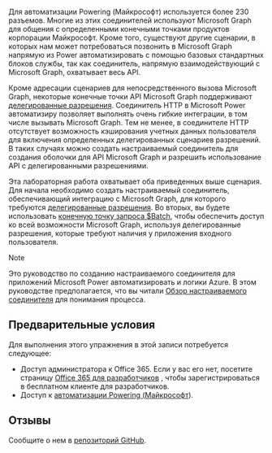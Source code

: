 <!-- markdownlint-disable MD002 MD041 -->

Для автоматизации Powering (Майкрософт) используется более 230 разъемов. Многие из этих соединителей используют Microsoft Graph для общения с определенными конечными точками продуктов корпорации Майкрософт. Кроме того, существуют другие сценарии, в которых нам может потребоваться позвонить в Microsoft Graph напрямую из Power автоматизировать с помощью базовых стандартных блоков службы, так как соединитель, напрямую взаимодействующий с Microsoft Graph, охватывает весь API.

Кроме адресации сценариев для непосредственного вызова Microsoft Graph, некоторые конечные точки API Microsoft Graph поддерживают [делегированные разрешения](https://docs.microsoft.com/graph/permissions-reference). Соединитель HTTP в Microsoft Power автоматизиру позволяет выполнять очень гибкие интеграции, в том числе вызывать Microsoft Graph. Тем не менее, в соединителе HTTP отсутствует возможность кэширования учетных данных пользователя для включения определенных делегированных сценариев разрешений. В таких случаях можно создать настраиваемый соединитель для создания оболочки для API Microsoft Graph и разрешить использование API с делегированными разрешениями.

Эта лабораторная работа охватывает оба приведенных выше сценария. Для начала необходимо создать настраиваемый соединитель, обеспечивающий интеграцию с Microsoft Graph, для которого требуются [делегированные разрешения](https://docs.microsoft.com/graph/permissions-reference). Во вторых, вы будете использовать [конечную точку запроса $Batch](https://docs.microsoft.com/graph/json-batching), чтобы обеспечить доступ ко всей возможности Microsoft Graph, используя делегированные разрешения, которые требуют наличия у приложения входного пользователя.

> [!NOTE]
> Это руководство по созданию настраиваемого соединителя для приложений Microsoft Power автоматизировать и логики Azure. В этом руководстве предполагается, что вы читали [Обзор настраиваемого соединителя](https://docs.microsoft.com/connectors/custom-connectors/) для понимания процесса.

## <a name="prerequisites"></a>Предварительные условия

Для выполнения этого упражнения в этой записи потребуется следующее:

- Доступ администратора к Office 365. Если у вас его нет, посетите страницу [Office 365 для разработчиков](https://developer.microsoft.com/office/dev-program) , чтобы зарегистрироваться в бесплатном клиенте для разработчиков.
- Доступ к [автоматизации Powering (Майкрософт](https://flow.microsoft.com/)).

## <a name="feedback"></a>Отзывы

Сообщите о нем в [репозиторий GitHub](https://github.com/microsoftgraph/msgraph-training-powerautomate).
